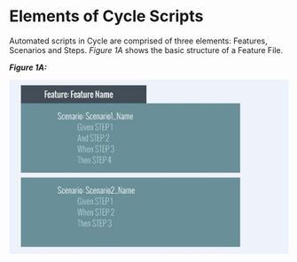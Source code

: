 # Elements of Cycle Scripts

Automated scripts in Cycle are comprised of three elements: Features, Scenarios and Steps. 
*Figure 1A* shows the basic structure of a Feature File.

***Figure 1A:***

![](figure1a.jpg)

